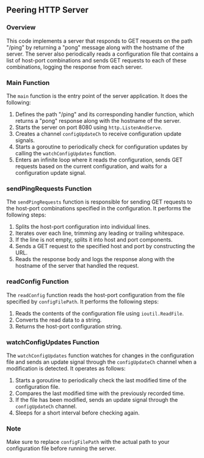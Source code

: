## Peering HTTP Server

### Overview

This code implements a server that responds to GET requests on the path "/ping" by returning a "pong" message along with the hostname of the server. The server also periodically reads a configuration file that contains a list of host-port combinations and sends GET requests to each of these combinations, logging the response from each server.


### Main Function

The `main` function is the entry point of the server application. It does the following:

1. Defines the path "/ping" and its corresponding handler function, which returns a "pong" response along with the hostname of the server.
2. Starts the server on port 8080 using `http.ListenAndServe`.
3. Creates a channel `configUpdateCh` to receive configuration update signals.
4. Starts a goroutine to periodically check for configuration updates by calling the `watchConfigUpdates` function.
5. Enters an infinite loop where it reads the configuration, sends GET requests based on the current configuration, and waits for a configuration update signal.

### sendPingRequests Function

The `sendPingRequests` function is responsible for sending GET requests to the host-port combinations specified in the configuration. It performs the following steps:

1. Splits the host-port configuration into individual lines.
2. Iterates over each line, trimming any leading or trailing whitespace.
3. If the line is not empty, splits it into host and port components.
4. Sends a GET request to the specified host and port by constructing the URL.
5. Reads the response body and logs the response along with the hostname of the server that handled the request.

### readConfig Function

The `readConfig` function reads the host-port configuration from the file specified by `configFilePath`. It performs the following steps:

1. Reads the contents of the configuration file using `ioutil.ReadFile`.
2. Converts the read data to a string.
3. Returns the host-port configuration string.

### watchConfigUpdates Function

The `watchConfigUpdates` function watches for changes in the configuration file and sends an update signal through the `configUpdateCh` channel when a modification is detected. It operates as follows:

1. Starts a goroutine to periodically check the last modified time of the configuration file.
2. Compares the last modified time with the previously recorded time.
3. If the file has been modified, sends an update signal through the `configUpdateCh` channel.
4. Sleeps for a short interval before checking again.

### Note

Make sure to replace `configFilePath` with the actual path to your configuration file before running the server.


